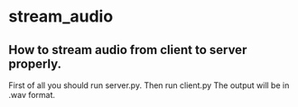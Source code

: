 # stream_audio
## How to stream audio from client to server properly.
First of all you should run server.py.
Then run client.py
The output will be in .wav format.
